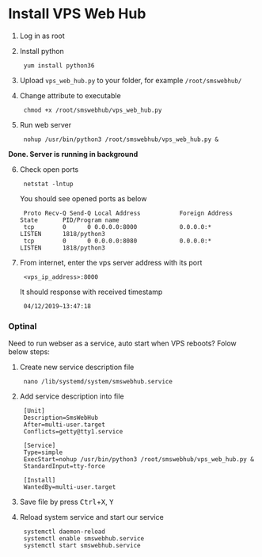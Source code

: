 # Install VPS Web Hub

1. Log in as root

2. Install python
	
		yum install python36

3. Upload `vps_web_hub.py` to your folder, for example `/root/smswebhub/`

4. Change attribute to executable
	
		chmod +x /root/smswebhub/vps_web_hub.py

5. Run web server
	
		nohup /usr/bin/python3 /root/smswebhub/vps_web_hub.py &

**Done. Server is running in background**

6. Check open ports
	
		netstat -lntup

	You should see opened ports as below

		Proto Recv-Q Send-Q Local Address           Foreign Address         State       PID/Program name    
		tcp        0      0 0.0.0.0:8000            0.0.0.0:*               LISTEN      1818/python3        
		tcp        0      0 0.0.0.0:8080            0.0.0.0:*               LISTEN      1818/python3  

7. From internet, enter the vps server address with its port
	
		<vps_ip_address>:8000

	It should response with received timestamp

		04/12/2019~13:47:18

### Optinal
Need to run webser as a service, auto start when VPS reboots?
Folow below steps:

1. Create new service description file
	
		nano /lib/systemd/system/smswebhub.service

2. Add service description into file

		[Unit]
		Description=SmsWebHub
		After=multi-user.target
		Conflicts=getty@tty1.service

		[Service]
		Type=simple
		ExecStart=nohup /usr/bin/python3 /root/smswebhub/vps_web_hub.py &
		StandardInput=tty-force

		[Install]
		WantedBy=multi-user.target

3. Save file by press <kbd>Ctrl</kbd>+<kbd>X</kbd>, <kbd>Y</kbd>
4. Reload system service and start our service

		systemctl daemon-reload
		systemctl enable smswebhub.service
		systemctl start smswebhub.service

